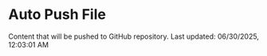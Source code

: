 # Auto Push File

Content that will be pushed to GitHub repository.
Last updated: 06/30/2025, 12:03:01 AM